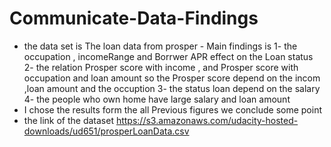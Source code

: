 # Communicate-Data-Findings
- the data set is The loan data from prosper - Main findings is
1- the occupation , incomeRange and Borrwer APR effect on the Loan status
2- the relation Prosper score with income , and Prosper score with occupation and loan amount so the Prosper score depend on the incom ,loan amount and the occuption
3- the status loan depend on the salary
4- the people who own home have large salary and loan amount 
- I chose the results form the all Previous figures we conclude some point
- the link of the dataset https://s3.amazonaws.com/udacity-hosted-downloads/ud651/prosperLoanData.csv

